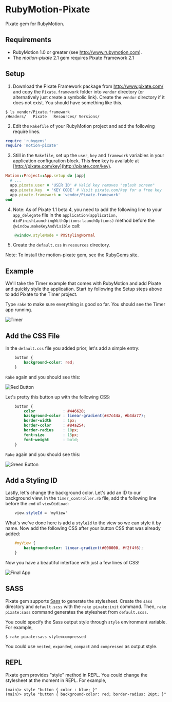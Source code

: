 RubyMotion-Pixate
=================

Pixate gem for RubyMotion.


## Requirements

- RubyMotion 1.0 or greater (see http://www.rubymotion.com).
- The *motion-pixate* 2.1 gem requires Pixate Framework 2.1

## Setup

1. Download the Pixate Framework package from http://www.pixate.com/ and copy the `Pixate.framework` folder into `vendor` directory (or alternatively just create a symbolic link). Create the `vendor` directory if it does not exist. You should have something like this.
```
$ ls vendor/Pixate.framework
/Headers/   Pixate   Resources/ Versions/
```

2. Edit the `Rakefile` of your RubyMotion project and add the following require lines.
```ruby
require 'rubygems'
require 'motion-pixate'
```

3. Still in the `Rakefile`, set up the `user`, `key` and `framework` variables in your application configuration block. 
This **free** key is available at [http://pixate.com/key](http://pixate.com/key).
```ruby
Motion::Project::App.setup do |app|
  # ...
  app.pixate.user = 'USER ID' # Valid key removes "splash screen"
  app.pixate.key  = 'KEY CODE' # Visit pixate.com/key for a free key
  app.pixate.framework = 'vendor/Pixate.framework'
end
```

4. Note: As of Pixate 1.1 beta 4, you need to add the following line to your `app_delegate` file in the `application(application, didFinishLaunchingWithOptions:launchOptions)` method before the `@window.makeKeyAndVisible` call:
```ruby
	@window.styleMode = PXStylingNormal
```

5. Create the `default.css` in `resources` directory.

Note: To install the motion-pixate gem, see the [RubyGems site](https://rubygems.org/gems/motion-pixate).

## Example

We'll take the Timer example that comes with RubyMotion and add Pixate and quickly style the application. Start by following the Setup steps above to add Pixate to the Timer project.

Type `rake` to make sure everything is good so far. You should see the Timer app running.

![Timer](https://raw.github.com/Pixate/RubyMotion-Pixate/master/Screenshots/timer_run.png)

## Add the CSS File

In the `default.css` file you added prior, let's add a simple entry:

```css
	button {
		background-color: red;
	}
```

`Rake` again and you should see this:

![Red Button](https://raw.github.com/Pixate/RubyMotion-Pixate/master/Screenshots/red_button.png)

Let's pretty this button up with the following CSS:

```css
	button {
		color            : #446620;
		background-color : linear-gradient(#87c44a, #b4da77);
		border-width     : 1px;
		border-color     : #84a254;
		border-radius    : 10px;
		font-size        : 15px;
		font-weight      : bold;
	}
```	

`Rake` again and you should see this:

![Green Button](https://raw.github.com/Pixate/RubyMotion-Pixate/master/Screenshots/green_button.png)

## Add a Styling ID

Lastly, let's change the background color. Let's add an ID to our background view. In the `timer_controller.rb` file, add the following line before the `end` of `viewDidLoad`:

```css
	view.styleId = 'myView'
```

What's we've done here is add a `styleId` to the view so we can style it by name. Now add the following CSS after your button CSS that was already added:

```css
	#myView {
		background-color: linear-gradient(#000000, #f2f4f6);
	}
```

Now you have a beautiful interface with just a few lines of CSS!

![Final App](https://raw.github.com/Pixate/RubyMotion-Pixate/master/Screenshots/background_view.png)

## SASS

Pixate gem supports [Sass](http://sass-lang.com/) to generate the stylesheet. Create the `sass` directory and `default.scss` with the `rake pixate:init` command. Then, `rake pixate:sass` command generates the stylesheet from `default.scss`.

You could specify the Sass output style through `style` environment variable. For example,
```
$ rake pixate:sass style=compressed
```

You could use `nested`, `expanded`, `compact` and `compressed` as output style.

## REPL

Pixate gem provides "style" method in REPL. You could change the stylesheet at the moment in REPL. For example,
```
(main)> style "button { color : blue; }"
(main)> style "button { background-color: red; border-radius: 20pt; }"
```

